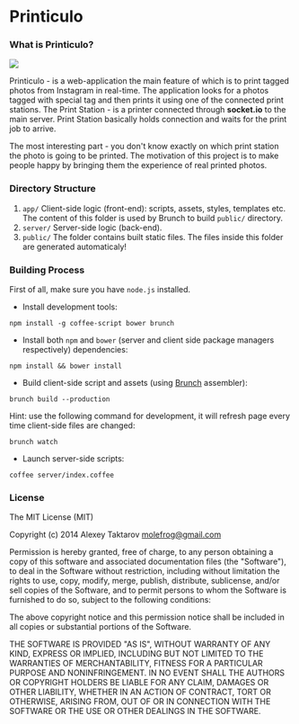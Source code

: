 # Printiculo
### What is Printiculo?

![](https://rawgithub.com/molefrog/printiculo/master/app/assets/images/stevie.svg)

Printiculo - is a web-application the main feature of which is to print tagged photos from Instagram in real-time. The application looks for a photos tagged with special tag and then prints it using one of the connected print stations. The Print Station - is a printer connected through **socket.io** to the main server. Print Station basically holds connection and waits for the print job to arrive.

The most interesting part - you don't know exactly on which print station the photo is going to be printed. The motivation of this project is to make people happy by bringing them the experience of real printed photos.  

### Directory Structure
 1. `app/` Client-side logic (front-end): scripts, assets, styles, templates etc. The content of this folder is used by Brunch to build `public/` directory.
 2. `server/` Server-side logic (back-end).
 3. `public/` The folder contains built static files. The files inside this folder are generated automaticaly!


### Building Process
First of all, make sure you have `node.js` installed.
 * Install development tools:
```
npm install -g coffee-script bower brunch
```
 * Install both `npm` and `bower` (server and client side package managers respectively) dependencies:
```
npm install && bower install
```
 * Build client-side script and assets (using [Brunch](brunch.io) assembler):
```
brunch build --production
```
Hint: use the following command for development, it will refresh page every time client-side files are changed:
```
brunch watch
```
 * Launch server-side scripts:
```
coffee server/index.coffee
```

### License
The MIT License (MIT)

Copyright (c) 2014 Alexey Taktarov molefrog@gmail.com

Permission is hereby granted, free of charge, to any person obtaining a copy
of this software and associated documentation files (the "Software"), to deal
in the Software without restriction, including without limitation the rights
to use, copy, modify, merge, publish, distribute, sublicense, and/or sell
copies of the Software, and to permit persons to whom the Software is
furnished to do so, subject to the following conditions:

The above copyright notice and this permission notice shall be included in all
copies or substantial portions of the Software.

THE SOFTWARE IS PROVIDED "AS IS", WITHOUT WARRANTY OF ANY KIND, EXPRESS OR
IMPLIED, INCLUDING BUT NOT LIMITED TO THE WARRANTIES OF MERCHANTABILITY,
FITNESS FOR A PARTICULAR PURPOSE AND NONINFRINGEMENT. IN NO EVENT SHALL THE
AUTHORS OR COPYRIGHT HOLDERS BE LIABLE FOR ANY CLAIM, DAMAGES OR OTHER
LIABILITY, WHETHER IN AN ACTION OF CONTRACT, TORT OR OTHERWISE, ARISING FROM,
OUT OF OR IN CONNECTION WITH THE SOFTWARE OR THE USE OR OTHER DEALINGS IN THE
SOFTWARE.
